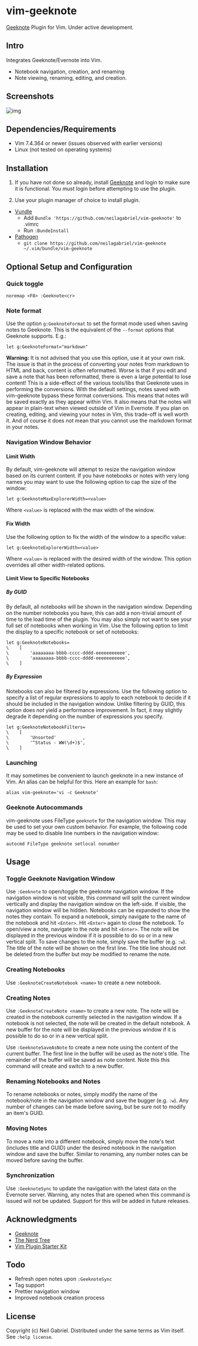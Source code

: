 # vim-geeknote

[Geeknote](http://www.geeknote.me) Plugin for Vim. Under active development.

## Intro 

Integrates Geeknote/Evernote into Vim.
- Notebook navigation, creation, and renaming
- Note viewing, renaming, editing, and creation.

## Screenshots

![img](https://github.com/neilagabriel/vim-geeknote/blob/master/img/explorer.png)

## Dependencies/Requirements

- Vim 7.4.364 or newer (issues observed with earlier versions)
- Linux (not tested on operating systems)

## Installation

1. If you have not done so already, install [Geeknote](http://www.geeknote.me)
   and login to make sure it is functional. You must login before attempting to
   use the plugin.

2. Use your plugin manager of choice to install plugin.

* [Vundle](https://github.com/gmarik/vundle)
   * Add `Bundle 'https://github.com/neilagabriel/vim-geeknote'` to .vimrc
   * Run `:BundeInstall`
* [Pathogen](https://github.com/tpope/vim-pathogen)
   * `git clone https://github.com/neilagabriel/vim-geeknote ~/.vim/bundle/vim-geeknote`

## Optional Setup and Configuration

### Quick toggle

    noremap <F8> :Geeknote<cr>

### Note format

Use the option `g:GeeknoteFormat` to set the format mode used when saving notes
to Geeknote. This is the equivalent of the `--format` options that Geeknote
supports. E.g.:

    let g:GeeknoteFormat="markdown"

**Warning:** It is not advised that you use this option, use it at your own
risk. The issue is that in the process of converting your notes from markdown
to HTML and back, content is often reformatted. Worse is that if you edit and
save a note that has been reformatted, there is even a large potential to lose
content! This is a side-effect of the various tools/libs that Geeknote uses in
performing the conversions. With the default settings, notes saved with
vim-geeknote bypass these format conversions. This means that notes will be
saved exactly as they appear within Vim. It also means that the notes will
appear in plain-text when viewed outside of Vim in Evernote. If you plan on
creating, editing, and viewing your notes in Vim, this trade-off is well worth
it. And of course it does not mean that you cannot use the markdown format in
your notes.

### Navigation Window Behavior

#### Limit Width

By default, vim-geeknote will attempt to resize the navigation window based on
its current content. If you have notebooks or notes with very long names you
may want to use the following option to cap the size of the window:

    let g:GeeknoteMaxExplorerWidth=<value>

Where `<value>` is replaced with the max width of the window.

#### Fix Width

Use the following option to fix the width of the window to a specific value:

    let g:GeeknoteExplorerWidth=<value>

Where `<value>` is replaced with the desired width of the window. This option
overrides all other width-related options.

#### Limit View to Specific Notebooks

##### By GUID

By default, all notebooks will be shown in the navigation window. Depending on
the number notebooks you have, this can add a non-trivial amount of time to the
load time of the plugin. You may also simply not want to see your full set of
notebooks when working in Vim. Use the following option to limit the display to
a specific notebook or set of notebooks:

    let g:GeeknoteNotebooks=
    \    [
    \        'aaaaaaaa-bbbb-cccc-dddd-eeeeeeeeeee', 
    \        'aaaaaaaa-bbbb-cccc-dddd-eeeeeeeeeee', 
    \    ]

##### By Expression

Notebooks can also be filtered by expressions. Use the following option to
specify a list of regular expressions to apply to each notebook to decide if it
should be included in the navigation window. Unlike filtering by GUID, this
option does *not* yield a performance improvement. In fact, it may slightly
degrade it depending on the number of expressions you specify.

    let g:GeeknoteNotebookFilters=
    \    [
    \        'Unsorted'          ,
    \        '^Status - WW(\d+)$',
    \    ]

### Launching

It may sometimes be convenient to launch geeknote in a new instance of Vim. An
alias can be helpful for this. Here an example for `bash`:

    alias vim-geeknote='vi -c Geeknote'

### Geeknote Autocommands

vim-geeknote uses FileType `geeknote` for the navigation window. This may be
used to set your own custom behavior. For example, the following code may be
used to disable line numbers in the navigation window:

    autocmd FileType geeknote setlocal nonumber

## Usage

### Toggle Geeknote Navigation Window

Use `:Geeknote` to open/toggle the geeknote navigation window. If the
navigation window is not visible, this command will split the current window
vertically and display the navigation window on the left-side. If visible, the
navigation window will be hidden. Notebooks can be expanded to show the notes
they contain.  To expand a notebook, simply navigate to the name of the
notebook and hit `<Enter>`. Hit `<Enter>` again to close the notebook. To
open/view a note, navigate to the note and hit `<Enter>`. The note will be
displayed in the previous window if it is possible to do so or in a new
vertical split. To save changes to the note, simply save the buffer (e.g.
`:w`). The title of the note will be shown on the first line. The title line
should not be deleted from the buffer but *may* be modified to rename the note.

### Creating Notebooks

Use `:GeeknoteCreateNotebook <name>` to create a new notebook.

### Creating Notes

Use `:GeeknoteCreateNote <name>` to create a new note. The note will be created
in the notebook currently selected in the navigation window. If a notebook is
not selected, the note will be created in the default notebook. A new buffer
for the note will be displayed in the previous window if it is possible to do
so or in a new vertical split.

Use `:GeeknoteSaveAsNote` to create a new note using the content of the current
buffer. The first line in the buffer will be used as the note's title. The
remainder of the buffer will be saved as note content. Note this this command
will create and switch to a new buffer.

### Renaming Notebooks and Notes

To rename notebooks or notes, simply modify the name of the notebook/note in
the navigation window and save the bugger (e.g. `:w`). Any number of changes
can be made before saving, but be sure not to modify an item's GUID.

### Moving Notes

To move a note into a different notebook, simply move the note's text (includes
title and GUID) under the desired notebook in the navigation window and save
the buffer. Similar to renaming, any number notes can be moved before saving
the buffer.

### Synchronization 

Use `:GeeknoteSync` to update the navigation with the latest data on the
Evernote server. Warning, any notes that are opened when this command is issued
will not be updated. Support for this will be added in future releases.

## Acknowledgments

- [Geeknote](http://www.geeknote.me)
- [The Nerd Tree](https://github.com/scrooloose/nerdtree)
- [Vim Plugin Starter Kit](https://github.com/JarrodCTaylor/vim-plugin-starter-kit)

## Todo

- Refresh open notes upon `:GeeknoteSync`
- Tag support
- Prettier navigation window
- Improved notebook creation process

## License

Copyright (c) Neil Gabriel. Distributed under the same terms as Vim itself.
See `:help license`.

